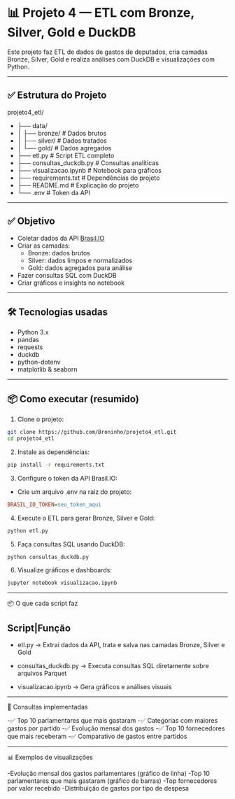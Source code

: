 # 📊 Projeto 4 — ETL com Bronze, Silver, Gold e DuckDB

Este projeto faz ETL de dados de gastos de deputados, cria camadas Bronze, Silver, Gold e realiza análises com DuckDB e visualizações com Python.

---

## ✅ **Estrutura do Projeto**

projeto4_etl/
- ├── data/
- │   ├── bronze/                        # Dados brutos
- │   ├── silver/                        # Dados tratados
- │   └── gold/                          # Dados agregados
- ├── etl.py                             # Script ETL completo
- ├── consultas_duckdb.py                # Consultas analíticas
- ├── visualizacao.ipynb                 # Notebook para gráficos
- ├── requirements.txt                   # Dependências do projeto
- ├── README.md                          # Explicação do projeto
- └── .env                               # Token da API 

---

## ✅ **Objetivo**
- Coletar dados da API [Brasil.IO](https://brasil.io/dataset/gastos-deputados/cota_parlamentar/)
- Criar as camadas:
  - Bronze: dados brutos
  - Silver: dados limpos e normalizados
  - Gold: dados agregados para análise
- Fazer consultas SQL com DuckDB
- Criar gráficos e insights no notebook

---

## 🛠️ **Tecnologias usadas**
- Python 3.x
- pandas
- requests
- duckdb
- python-dotenv
- matplotlib & seaborn

---

## 📦 **Como executar (resumido)**
1. Clone o projeto:
```bash
git clone https://github.com/Broninho/projeto4_etl.git
cd projeto4_etl

```
2. Instale as dependências:
``` bash
pip install -r requirements.txt

```
3. Configure o token da API Brasil.IO:
- Crie um arquivo .env na raiz do projeto: 
``` ini
BRASIL_IO_TOKEN=seu_token_aqui

```

4. Execute o ETL para gerar Bronze, Silver e Gold:
``` bash
python etl.py

```
5. Faça consultas SQL usando DuckDB: 
``` bash
python consultas_duckdb.py

```

6. Visualize gráficos e dashboards:
``` bash
jupyter notebook visualizacao.ipynb

```
---

📦 O que cada script faz

Script|Função
-------------------------------------------------------------------------------------------
- etl.py -> Extrai dados da API, trata e salva nas camadas Bronze, Silver e Gold

- consultas_duckdb.py	-> Executa consultas SQL diretamente sobre arquivos Parquet

- visualizacao.ipynb	-> Gera gráficos e análises visuais

---

🧪 Consultas implementadas

-✅ Top 10 parlamentares que mais gastaram
-✅ Categorias com maiores gastos por partido
-✅ Evolução mensal dos gastos
-✅ Top 10 fornecedores que mais receberam
-✅ Comparativo de gastos entre partidos

---

📊 Exemplos de visualizações

-Evolução mensal dos gastos parlamentares (gráfico de linha)
-Top 10 parlamentares que mais gastaram (gráfico de barras)
-Top fornecedores por valor recebido
-Distribuição de gastos por tipo de despesa
